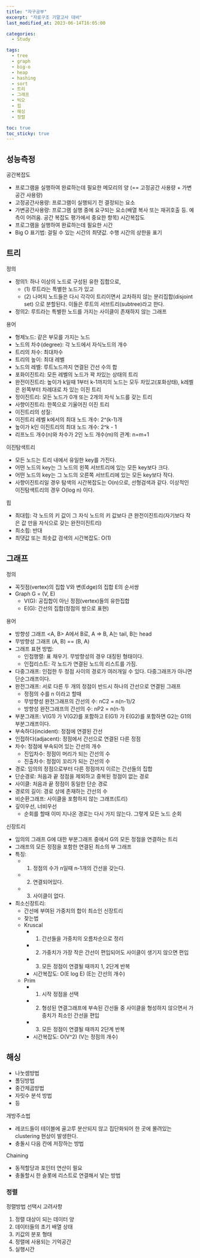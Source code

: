 ```yaml
---
title: "자구공부"
excerpt: "자료구조 기말고사 대비"
last_modified_at: 2023-06-14T16:05:00

categories:
  - Study

tags:
  - tree
  - graph
  - big-o
  - heap
  - hashing
  - sort
  - 트리
  - 그래프
  - 빅오
  - 힙
  - 해싱
  - 정렬

toc: true
toc_sticky: true
---
```


## 성능측정
  공간복잡도
  - 프로그램을 실행하여 완료하는데 필요한 메모리의 양 (== 고정공간 사용량 + 가변공간 사용량)
  - 고정공간사용량: 프로그램이 실행되기 전 결정되는 요소
  - 가변공간사용량: 프로그램 실행 중에 요구되는 요소(배열 복사 또는 재귀호출 등. 예측이 어려움. 공간 복잡도 평가에서 중요한 항목)
  시간복잡도 
  - 프로그램을 실행하여 완료하는데 필요한 시간
  - Big O 표기법: 걸릴 수 있는 시간의 최댓값. 수행 시간의 상한을 표기


## 트리
  정의
  - 정의1: 하나 이상의 노드로 구성된 유한 집합으로, 
      - (1) 루트라는 특별한 노드가 있고
      - (2) 나머지 노드들은 다시 각각이 트리이면서 교차하지 않는 분리집합(disjoint set) 으로 분할된다. 이들은 루트의 서브트리(subtree)라고 한다.
  - 정의2: 루트라는 특별한 노드를 가지는 사이클이 존재하지 않는 그래프
  
  용어
  - 형제노드: 같은 부모를 가지는 노드
  - 노드의 차수(degree): 각 노드에서 자식노드의 개수
  - 트리의 차수: 최대차수
  - 트리의 높이: 최대 레벨
  - 노드의 레벨: 루트노드까지 연결된 간선 수의 합
  - 포화이진트리: 모든 레벨의 노드가 꽉 차있는 상태의 트리
  - 완전이진트리: 높이가 k일때 1부터 k-1까지의 노드는 모두 차있고(포화상태), k레벨은 왼쪽부터 차례대로 차 있는 이진 트리
  - 정이진트리: 모든 노드가 0개 또는 2개의 자식 노드를 갖는 트리
  - 사향이진트리: 한쪽으로 기울어진 이진 트리
  - 이진트리의 성질: 
  - 이진트리 레벨 k에서의 최대 노드 개수: 2^(k-1)개
  - 높이가 k인 이진트리의 최대 노드 개수: 2^k - 1
  - 리프노드 개수(n)와 차수가 2인 노드 개수(m)의 관계: n=m+1
  
  이진탐색트리
  - 모든 노드는 트리 내에서 유일한 key를 가진다.
  - 어떤 노드의 key는 그 노드의 왼쪽 서브트리에 있는 모든 key보다 크다.
  - 어떤 노드의 key는 그 노드의 오른쪽 서브트리에 있는 모든 key보다 작다.
  - 사향이진트리일 경우 탐색의 시간복잡도는 O(n)으로, 선형검색과 같다. 이상적인 이진탐색트리의 경우 O(log n) 이다.
  
  힙
  - 최대힙: 각 노드의 키 값이 그 자식 노드의 키 값보다 큰 완전이진트리(자기보다 작은 값 만을 자식으로 갖는 완전이진트리)
  - 최소힙: 반대
  - 최댓값 또는 최솟값 검색의 시간복잡도: O(1)


## 그래프
  정의
  - 꼭짓점(vertex)의 집합 V와 변(Edge)의 집합 E의 순서쌍
  - Graph G = (V, E)
    - V(G): 공집합이 아닌 정점(vertex)들의 유한집합
    - E(G): 간선의 집합(정점의 쌍으로 표현)
  
  용어
  - 방향성 그래프 <A, B> A에서 B로, A => B, A는 tail, B는 head
  - 무방향성 그래프 (A, B) == (B, A)
  - 그래프 표현 방법:
    - 인접행렬: 표 채우기. 무방향성의 경우 대칭된 형태이다.
    - 인접리스트: 각 노드가 연결된 노드의 리스트를 가짐.
  - 다중그래프: 인접한 두 정점 사이의 경로가 여러개일 수 있다. 다중그래프가 아니면 단순그래프이다.
  - 완전그래프: 서로 다른 두 개의 정점이 반드시 하나의 간선으로 연결된 그래프
    - 정점의 수를 n 이라고 할때
    - 무방향성 완전그래프의 간선의 수: nC2 = n(n-1)/2
    - 방향성 완전그래프의 간선의 수: nP2 = n(n-1)
  - 부분그래프: V(G1) 가 V(G2)를 포함하고 E(G1) 가 E(G2)를 포함하면 G2는 G1의 부분그래프이다.
  - 부속하다(incident): 정점에 연결된 간선
  - 인접하다(adjacent): 정점에서 간선으로 연결된 다른 정점
  - 차수: 정점에 부속되어 있는 간선의 개수
    - 진입차수: 정점이 머리가 되는 간선의 수
    - 진출차수: 정점이 꼬리가 되는 간선의 수
  - 경로: 임의의 정점으로부터 다른 정점까지 이르는 간선들의 집합
  - 단순경로: 처음과 끝 정점을 제외하고 중복된 정점이 없는 경로
  - 사이클: 처음과 끝 정점이 동일한 단순 경로
  - 경로의 길이: 경로 상에 존재하는 간선의 수
  - 비순환그래프: 사이클을 포함하지 않는 그래프(트리)
  - 깊이우선, 너비우선
    - 순회를 할때 이미 지나온 경로는 다시 가지 않는다. 그렇게 모든 노드 순회

  신장트리
  - 임의의 그래프 G에 대한 부분그래프 중에서 G의 모든 정점을 연결하는 트리
  - 그래프의 모든 정점을 포함한 연결된 최소의 부 그래프
  - 특징: 
    - 1. 정점의 수가 n일때 n-1개의 간선을 갖는다.
    - 2. 연결되어있다.
    - 3. 사이클이 없다.
  - 최소신장트리: 
    - 간선에 부여된 가중치의 합이 최소인 신장트리
    - 찾는법
    - Kruscal
      - 1. 간선들을 가중치의 오름차순으로 정리
      - 2. 가중치가 가장 작은 간선이 편입되어도 사이클이 생기지 않으면 편입
      - 3. 모든 정점이 연결될 때까지 1, 2단계 반복
      - 시간복잡도: O(E log E) (E는 간선의 개수)
    - Prim
      - 1. 시작 정점을 선택
      - 2. 형성된 연결그래프에 부속된 간선들 중 사이클을 형성하지 않으면서 가중치가 최소인 간선을 편입
      - 3. 모든 정점이 연결될 때까지 2단계 반복
      - 시간복잡도: O(V^2) (V는 정점의 개수)


## 해싱
  - 나눗셈방법
  - 폴딩방법
  - 중간제곱방법
  - 자릿수 분석 방법
  - 등
  
  개방주소법
  - 레코드들이 테이블에 골고루 분산되지 않고 집단화되어 한 곳에 몰려있는 clustering 현상이 발생한다.
  - 충돌시 다음 칸에 저장하는 방법

  Chaining
  - 동적할당과 포인터 연산이 필요
  - 충돌할시 한 슬롯에 리스트로 연결해서 넣는 방법


### 정렬
  정렬방법 선택시 고려사항
  1. 정렬 대상이 되는 데이터 양
  2. 데이터들의 초기 배열 상태
  3. 키값의 분포 형태
  4. 정렬에 사용되는 기억공간
  5. 실행시간